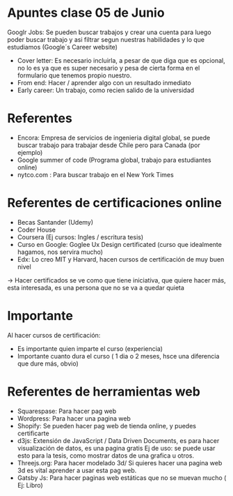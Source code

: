 # Apuntes clase 05 de Junio 

Googlr Jobs: Se pueden buscar trabajos y crear una cuenta para luego poder buscar trabajo y asi filtrar segun nuestras habilidades y lo que estudiamos (Google´s Career website) 
- Cover letter: Es necesario incluirla, a pesar de que diga que es opcional, no lo es ya que es super necesario y pesa de cierta forma en el formulario que tenemos propio nuestro.
- From end: Hacer / aprender algo con un resultado inmediato
- Early career: Un trabajo, como recien salido de la universidad

# Referentes 
- Encora: Empresa de servicios de ingenieria digital global, se puede buscar trabajo para trabajar desde Chile pero para Canada (por ejemplo)
- Google summer of code (Programa global, trabajo para estudiantes online)
- nytco.com : Para buscar trabajo en el New York Times

# Referentes de certificaciones online
- Becas Santander (Udemy)
- Coder House
- Coursera (Ej cursos: Ingles / escritura tesis)
- Curso en Google: Goglee Ux Design certificated (curso que idealmente hagamos, nos servira mucho)
- Edx: Lo creo MIT y Harvard, hacen cursos de certificación de muy buen nivel

-> Hacer certificados se ve como que tiene iniciativa, que quiere hacer más, esta interesada, es una persona que no se va a quedar quieta

# Importante
Al hacer cursos de certificación: 
- Es importante quien imparte el curso (experiencia)
- Importante cuanto dura el curso ( 1 dia o 2 meses, hsce una diferencia que dure más, obvio)


# Referentes de herramientas web
- Squarespase: Para hacer pag web
- Wordpress: Para hacer una pagina web
- Shopify: Se pueden hacer pag web de tienda online, y puedes certificarte
- d3js: Extensión de JavaScript / Data Driven Documents, es para hacer visualización de datos, es una pagina gratis 
Ej de uso: se puede usar esto para la tesis, como mostrar datos de una grafica u otros.
- Threejs.org: Para hacer modelado 3d/ Si quieres hacer una pagina web 3d es vital aprender a usar esta pag web.
- Gatsby Js: Para hacer paginas web estáticas que no se muevan mucho ( Ej: Libro)

